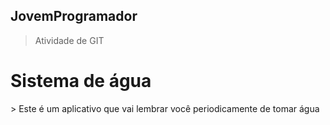 ## JovemProgramador
> Atividade de GIT
<h1> Sistema de água </h1>
> Este é um aplicativo que vai lembrar você periodicamente de tomar água
